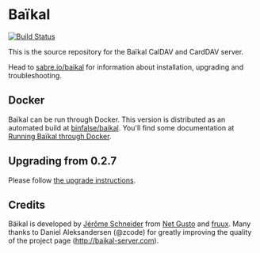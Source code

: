 Baïkal
======

[![Build Status](https://travis-ci.org/sabre-io/Baikal.svg?branch=master)](https://travis-ci.org/sabre-io/Baikal)

This is the source repository for the Baïkal CalDAV and CardDAV server.

Head to [sabre.io/baikal][2] for information about installation, upgrading and troubleshooting.


Docker
------

Baïkal can be run through Docker.
This version is distributed as an automated build at [binfalse/baikal](https://hub.docker.com/r/binfalse/baikal/).
You'll find some documentation at [Running Baïkal through Docker](https://binfalse.de/2018/06/07/baikal-through-docker/).



Upgrading from 0.2.7
--------------------

Please follow [the upgrade instructions][5].

Credits
-------

Bäikal is developed by [Jérôme Schneider][3] from [Net Gusto][3] and [fruux][4].
Many thanks to Daniel Aleksandersen (@zcode) for greatly improving the quality of the project page (http://baikal-server.com).

[2]: http://sabre.io/baikal/
[3]: http://netgusto.com/
[4]: https://fruux.com/
[5]: http://sabre.io/baikal/upgrade/
